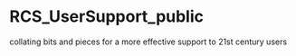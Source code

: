 # RCS_UserSupport_public
collating bits and pieces for a more effective support to 21st century users
